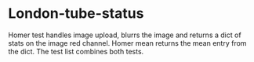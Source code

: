 # London-tube-status

Homer test handles image upload, blurrs the image and returns a dict of stats on the image red channel.
Homer mean returns the mean entry from the dict.
The test list combines both tests.
